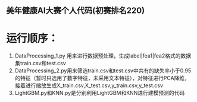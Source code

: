 ## 美年健康AI大赛个人代码(初赛排名220)

# 运行顺序：
1. DataProcessing_1.py 用来进行数据预处理，生成label|fea1|fea2格式的数据集train.csv和test.csv
2. DataProcessing_2.py用来筛选train.csv和test.csv中共有的缺失率小于0.95的特征（暂时只选用了数字特征，未采用文本特征），对特征进行PCA降维，接着进行缩放生成X_train.csv,X_test.csv,y_train.csv,y_test.csv
3. LightGBM.py和KNN.py是分别利用LightGBM和KNN进行建模预测的代码